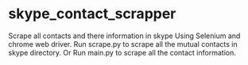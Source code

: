 # skype_contact_scrapper
Scrape all contacts and there information in skype Using Selenium and chrome web driver. Run scrape.py to scrape all the mutual contacts in skype directory. Or Run main.py to scrape all the contact information.
